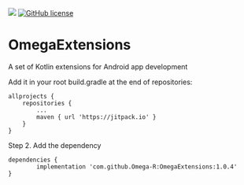 [![](https://jitpack.io/v/Omega-R/OmegaExtensions.svg)](https://jitpack.io/#Omega-R/OmegaExtensions)
[![GitHub license](https://img.shields.io/github/license/mashape/apistatus.svg)](https://opensource.org/licenses/MIT)

# OmegaExtensions
A set of Kotlin extensions for Android app development


Add it in your root build.gradle at the end of repositories:

	allprojects {
		repositories {
			...
			maven { url 'https://jitpack.io' }
		}
	}
Step 2. Add the dependency

	dependencies {
	        implementation 'com.github.Omega-R:OmegaExtensions:1.0.4'
	}
